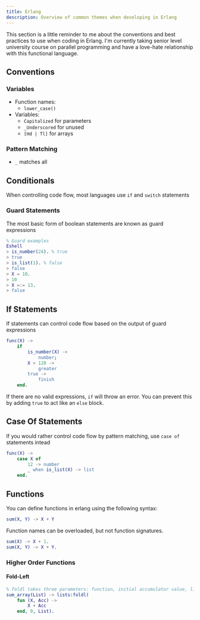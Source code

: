 ```yaml
---
title: Erlang
description: Overview of common themes when developing in Erlang
---
```


This section is a little reminder to me about the conventions and best practices to use when coding in Erlang. I'm currently taking senior level university course on parallel programming and have a love-hate relationship with this functional language. 

## Conventions
### Variables
* Function names: 
    * `lower_case()`
* Variables:  
    * `Capitalized` for parameters
    * `_Underscored` for unused
    * `[Hd | Tl]` for arrays

### Pattern Matching
* `_` matches all

## Conditionals
When controlling code flow, most languages use `if` and `switch` statements

### Guard Statements
The most basic form of boolean statements are known as guard expressions

```erlang
% Guard examples
Eshell
> is_number(24). % true
> true
> is_list(1). % false
> false
> X = 10.
> 10
> X =:= 13.
> false
```

## If Statements
If statements can control code flow based on the output of guard expressions

```erlang
func(X) ->
    if 
        is_number(X) ->
            number;
        X > 120 ->
            greater
        true ->
            finish
    end.
```

If there are no valid expressions, `if` will throw an error. You can prevent this by adding `true` to act like an `else` block.

## Case Of Statements
If you would rather control code flow by pattern matching, use `case of` statements intead

```erlang
func(X) ->
    case X of
        12 -> number
        _ when is_list(X) -> list
    end.
```

## Functions
You can define functions in erlang using the following syntax:

```erlang
sum(X, Y) -> X + Y
```

Function names can be overloaded, but not function signatures. 
```erlang
sum(X) -> X + 1.
sum(X, Y) -> X + Y.
```

### Higher Order Functions
#### Fold-Left
```erlang
% foldl takes three parameters: function, initial accumulator value, list to fold over
sum_array(List) -> lists:foldl(
    fun (X, Acc) ->
        X + Acc
    end, 0, List).
```
